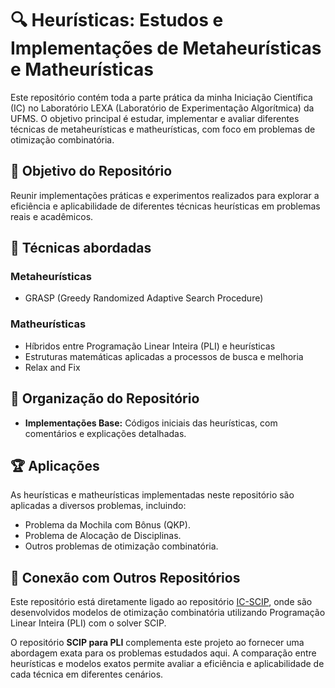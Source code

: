 # 🔍 Heurísticas: Estudos e Implementações de Metaheurísticas e Matheurísticas  

Este repositório contém toda a parte prática da minha Iniciação Científica (IC) no Laboratório LEXA (Laboratório de Experimentação Algorítmica) da UFMS. O objetivo principal é estudar, implementar e avaliar diferentes técnicas de metaheurísticas e matheurísticas, com foco em problemas de otimização combinatória.  

## 📌 Objetivo do Repositório  
Reunir implementações práticas e experimentos realizados para explorar a eficiência e aplicabilidade de diferentes técnicas heurísticas em problemas reais e acadêmicos.  

## 🔧 Técnicas abordadas  

### **Metaheurísticas**
- GRASP (Greedy Randomized Adaptive Search Procedure)  
 

### **Matheurísticas**
- Híbridos entre Programação Linear Inteira (PLI) e heurísticas  
- Estruturas matemáticas aplicadas a processos de busca e melhoria  
- Relax and Fix  

## 📂 Organização do Repositório  
- **Implementações Base:** Códigos iniciais das heurísticas, com comentários e explicações detalhadas.  
 
## 🏆 Aplicações  
As heurísticas e matheurísticas implementadas neste repositório são aplicadas a diversos problemas, incluindo:  
- Problema da Mochila com Bônus (QKP).  
- Problema de Alocação de Disciplinas.  
- Outros problemas de otimização combinatória.  

## 🔗 Conexão com Outros Repositórios  
Este repositório está diretamente ligado ao repositório [IC-SCIP](https://github.com/jhonathaann/IC-SCIP.git), onde são desenvolvidos modelos de otimização combinatória utilizando Programação Linear Inteira (PLI) com o solver SCIP.  

O repositório **SCIP para PLI** complementa este projeto ao fornecer uma abordagem exata para os problemas estudados aqui. A comparação entre heurísticas e modelos exatos permite avaliar a eficiência e aplicabilidade de cada técnica em diferentes cenários.  
